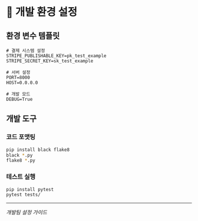 # 🔧 개발 환경 설정

## 환경 변수 템플릿

```env
# 결제 시스템 설정
STRIPE_PUBLISHABLE_KEY=pk_test_example
STRIPE_SECRET_KEY=sk_test_example

# 서버 설정
PORT=8000
HOST=0.0.0.0

# 개발 모드
DEBUG=True
```

## 개발 도구

### 코드 포맷팅
```bash
pip install black flake8
black *.py
flake8 *.py
```

### 테스트 실행
```bash
pip install pytest
pytest tests/
```

---
*개발팀 설정 가이드*
